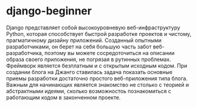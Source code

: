 # django-beginner
 Django представляет собой высокоуровневую веб-инфраструктуру Python, которая способствует быстрой разработке проектов и чистому, прагматичному дизайну приложений. Созданный опытными разработчиками, он берет на себя большую часть забот веб-разработчика, поэтому вы можете сосредоточиться на описании образа своего приложения, не погрязая в рутинных проблемах. Фреймворк является безплатным и с открытым исходным кодом. При создании блога на Джанго ставилась задача показать основные приемы разработки достаточно простого веб-приложения типа блога. Важным для начинающих является знакомство не столько с теорией и абстрактными идеями, сколько возможностоь познакомиться с работающим кодом в законченном проекте.  
